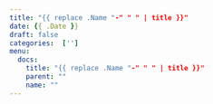 ```yaml
---
title: "{{ replace .Name "-" " " | title }}"
date: {{ .Date }}
draft: false
categories:  ['']
menu:
  docs:
    title: "{{ replace .Name "-" " " | title }}"
    parent: ""
    name: ""
---
```


